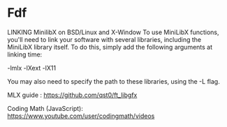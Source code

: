 # Fdf

LINKING MinilibX on BSD/Linux and X-Window To use MiniLibX functions, you'll need to link your software with several libraries, including the MiniLibX library itself. To do this, simply add the following arguments at linking time:

-lmlx -lXext -lX11

You may also need to specify the path to these libraries, using the -L flag.

MLX guide : https://github.com/qst0/ft_libgfx

Coding Math (JavaScript): https://www.youtube.com/user/codingmath/videos